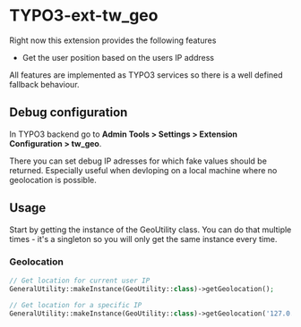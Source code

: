 # TYPO3-ext-tw_geo

Right now this extension provides the following features
 * Get the user position based on the users IP address
 
All features are implemented as TYPO3 services so there is a well defined fallback behaviour.

## Debug configuration

In TYPO3 backend go to **Admin Tools > Settings > Extension Configuration > tw_geo**.

There you can set debug IP adresses for which fake values should be returned. 
Especially useful when devloping on  a local machine where no geolocation is possible. 
 


## Usage

Start by getting the instance of the GeoUtility class. 
You can do that multiple times - it's a singleton so you will only get the same instance every time. 

### Geolocation

```php
// Get location for current user IP
GeneralUtility::makeInstance(GeoUtility::class)->getGeolocation();
    
// Get location for a specific IP
GeneralUtility::makeInstance(GeoUtility::class)->getGeolocation('127.0.0.1');
```
